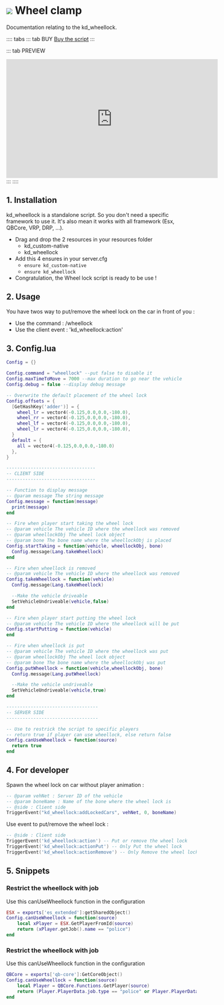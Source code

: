 # <img src='/images/wheelclamp.webp'/> Wheel clamp
Documentation relating to the kd_wheellock.

:::: tabs
::: tab BUY
[Buy the script](https://jumpon-studios.com/fivem/wheel-clamp)
:::

::: tab PREVIEW
<iframe width="560" height="315" src="https://www.youtube.com/embed/rccp5TI9q6Y?si=E4muYL9-q__TX3os" title="YouTube video player" frameborder="0" allow="accelerometer; autoplay; clipboard-write; encrypted-media; gyroscope; picture-in-picture; web-share" allowfullscreen></iframe>
:::
::::

## 1. Installation
kd_wheellock is a standalone script. So you don't need a specific framework to use it. It's also mean it works with all framework (Esx, QBCore, VRP, DRP, …).

- Drag and drop the 2 resources in your resources folder
  - kd_custom-native
  - kd_wheellock
- Add this 4 ensures in your server.cfg
  - `ensure kd_custom-native`
  - `ensure kd_wheellock`
- Congratulation, the Wheel lock script is ready to be use !

## 2. Usage
You have twos way to put/remove the wheel lock on the car in front of you :
- Use the command : /wheellock
- Use the client event : 'kd_wheellock:action'

## 3. Config.lua
```lua
Config = {}

Config.command = "wheellock" --put false to disable it
Config.maxTimeToMove = 7000 --max duration to go near the vehicle
Config.debug = false --display debug message

-- Overwrite the default placement of the wheel lock
Config.offsets = {
  [GetHashKey('adder')] = {
    wheel_lr = vector4(-0.125,0.0,0.0,-180.0),
    wheel_rr = vector4(-0.125,0.0,0.0,-180.0),
    wheel_lf = vector4(-0.125,0.0,0.0,-180.0),
    wheel_lr = vector4(-0.125,0.0,0.0,-180.0),
  }
  default = {
    all = vector4(-0.125,0.0,0.0,-180.0)
  },
}

---------------------------------
-- CLIENT SIDE
---------------------------------

-- Function to display message
-- @param message The string message
Config.message = function(message)
  print(message)
end

-- Fire when player start taking the wheel lock
-- @param vehicle The vehicle ID where the wheellock was removed
-- @param wheellockObj The wheel lock object
-- @param bone The bone name where the wheellockObj is placed
Config.startTaking = function(vehicle, wheellockObj, bone)
  Config.message(Lang.takeWheellock)
end

-- Fire when wheellock is removed
-- @param vehicle The vehicle ID where the wheellock was removed
Config.takeWheellock = function(vehicle)
  Config.message(Lang.takeWheellock)

  --Make the vehicle driveable
  SetVehicleUndriveable(vehicle,false)
end

-- Fire when player start putting the wheel lock
-- @param vehicle The vehicle ID where the wheellock will be put
Config.startPutting = function(vehicle)
end

-- Fire when wheellock is put
-- @param vehicle The vehicle ID where the wheellock was put
-- @param wheellockObj The wheel lock object
-- @param bone The bone name where the wheellockObj was put
Config.putWheellock = function(vehicle,wheellockObj, bone)
  Config.message(Lang.putWheellock)

  --Make the vehicle undriveable
  SetVehicleUndriveable(vehicle,true)
end

----------------------------------
-- SERVER SIDE
----------------------------------

-- Use to restrick the script to specific players 
-- return true if player can use wheellock, else return false
Config.canUseWheellock = function(source)
  return true
end
```
## 4. For developer
Spawn the wheel lock on car without player animation :
```lua
-- @param vehNet : Server ID of the vehicle
-- @param boneName : Name of the bone where the wheel lock is
-- @side : Client side
TriggerEvent("kd_wheellock:addLockedCars", vehNet, 0, boneName)
```
Use event to put/remove the wheel lock :
```lua
-- @side : Client side
TriggerEvent('kd_wheellock:action') -- Put or remove the wheel lock
TriggerEvent('kd_wheellock:actionPut') -- Only Put the wheel lock
TriggerEvent('kd_wheellock:actionRemove') -- Only Remove the wheel lock
```

## 5. Snippets
### <Badge type="esx" text="ESX" /> Restrict the wheellock with job
Use this canUseWheellock function in the configuration
```lua
ESX = exports['es_extended']:getSharedObject()
Config.canUseWheellock = function(source)
    local xPlayer = ESX.GetPlayerFromId(source)
    return (xPlayer.getJob().name == "police")
end
```
### <Badge type="qb" text="QBcore" /> Restrict the wheellock with job
Use this canUseWheellock function in the configuration
```lua
QBCore = exports['qb-core']:GetCoreObject()
Config.canUseWheellock = function(source)
    local Player = QBCore.Functions.GetPlayer(source)
    return (Player.PlayerData.job.type == "police" or Player.PlayerData.job.type == "mechanic")
end
```